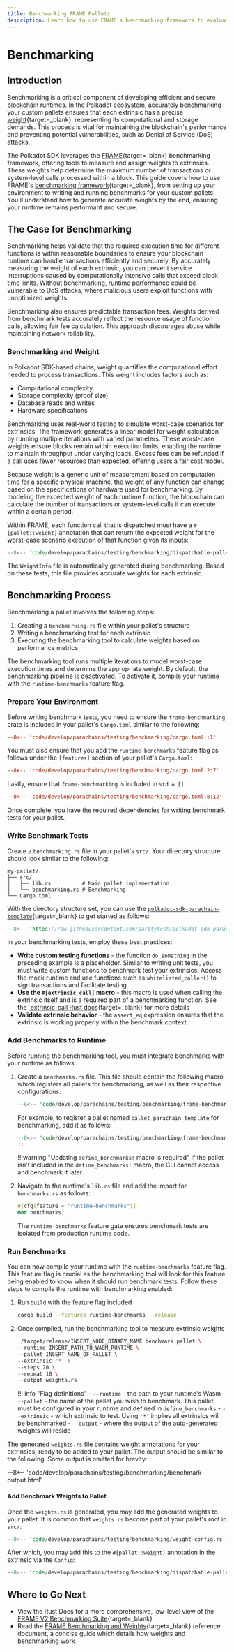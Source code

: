 ```yaml
---
title: Benchmarking FRAME Pallets
description: Learn how to use FRAME's benchmarking framework to evaluate custom pallets, ensure accurate weights, and optimize on-chain computations and extrinsics.
---
```


# Benchmarking

## Introduction

Benchmarking is a critical component of developing efficient and secure blockchain runtimes. In the Polkadot ecosystem, accurately benchmarking your custom pallets ensures that each extrinsic has a precise [weight](/polkadot-protocol/glossary/#weight){target=\_blank}, representing its computational and storage demands. This process is vital for maintaining the blockchain's performance and preventing potential vulnerabilities, such as Denial of Service (DoS) attacks.

The Polkadot SDK leverages the [FRAME](/polkadot-protocol/glossary/#frame-framework-for-runtime-aggregation-of-modularized-entities){target=\_blank} benchmarking framework, offering tools to measure and assign weights to extrinsics. These weights help determine the maximum number of transactions or system-level calls processed within a block. This guide covers how to use FRAME's [benchmarking framework](https://paritytech.github.io/polkadot-sdk/master/frame_benchmarking/v2/index.html){target=\_blank}, from setting up your environment to writing and running benchmarks for your custom pallets. You'll understand how to generate accurate weights by the end, ensuring your runtime remains performant and secure.

## The Case for Benchmarking

Benchmarking helps validate that the required execution time for different functions is within reasonable boundaries to ensure your blockchain runtime can handle transactions efficiently and securely. By accurately measuring the weight of each extrinsic, you can prevent service interruptions caused by computationally intensive calls that exceed block time limits. Without benchmarking, runtime performance could be vulnerable to DoS attacks, where malicious users exploit functions with unoptimized weights.

Benchmarking also ensures predictable transaction fees. Weights derived from benchmark tests accurately reflect the resource usage of function calls, allowing fair fee calculation. This approach discourages abuse while maintaining network reliability.

### Benchmarking and Weight 

In Polkadot SDK-based chains, weight quantifies the computational effort needed to process transactions. This weight includes factors such as:

- Computational complexity
- Storage complexity (proof size)
- Database reads and writes 
- Hardware specifications

Benchmarking uses real-world testing to simulate worst-case scenarios for extrinsics. The framework generates a linear model for weight calculation by running multiple iterations with varied parameters. These worst-case weights ensure blocks remain within execution limits, enabling the runtime to maintain throughput under varying loads. Excess fees can be refunded if a call uses fewer resources than expected, offering users a fair cost model.
  
Because weight is a generic unit of measurement based on computation time for a specific physical machine, the weight of any function can change based on the specifications of hardware used for benchmarking. By modeling the expected weight of each runtime function, the blockchain can calculate the number of transactions or system-level calls it can execute within a certain period.

Within FRAME, each function call that is dispatched must have a `#[pallet::weight]` annotation that can return the expected weight for the worst-case scenario execution of that function given its inputs:

```rust hl_lines="2"
--8<-- 'code/develop/parachains/testing/benchmarking/dispatchable-pallet-weight.rs'
```

The `WeightInfo` file is automatically generated during benchmarking. Based on these tests, this file provides accurate weights for each extrinsic.

## Benchmarking Process

Benchmarking a pallet involves the following steps: 

1. Creating a `benchmarking.rs` file within your pallet's structure
2. Writing a benchmarking test for each extrinsic
3. Executing the benchmarking tool to calculate weights based on performance metrics

The benchmarking tool runs multiple iterations to model worst-case execution times and determine the appropriate weight. By default, the benchmarking pipeline is deactivated. To activate it, compile your runtime with the `runtime-benchmarks` feature flag.

### Prepare Your Environment

Before writing benchmark tests, you need to ensure the `frame-benchmarking` crate is included in your pallet's `Cargo.toml` similar to the following:

```toml title="Cargo.toml"
--8<-- 'code/develop/parachains/testing/benchmarking/cargo.toml::1'
```

You must also ensure that you add the `runtime-benchmarks` feature flag as follows under the `[features]` section of your pallet's `Cargo.toml`:

```toml title="Cargo.toml"
--8<-- 'code/develop/parachains/testing/benchmarking/cargo.toml:2:7'
```

Lastly, ensure that `frame-benchmarking` is included in `std = []`: 

```toml title="Cargo.toml"
--8<-- 'code/develop/parachains/testing/benchmarking/cargo.toml:8:12'
```

Once complete, you have the required dependencies for writing benchmark tests for your pallet.

### Write Benchmark Tests

Create a `benchmarking.rs` file in your pallet's `src/`. Your directory structure should look similar to the following:

```
my-pallet/
├── src/
│   ├── lib.rs          # Main pallet implementation
│   └── benchmarking.rs # Benchmarking
└── Cargo.toml
```

With the directory structure set, you can use the [`polkadot-sdk-parachain-template`](https://github.com/paritytech/polkadot-sdk-parachain-template/tree/master/pallets){target=\_blank} to get started as follows:

```rust title="benchmarking.rs (starter template)"
--8<-- 'https://raw.githubusercontent.com/paritytech/polkadot-sdk-parachain-template/refs/tags/v0.0.2/pallets/template/src/benchmarking.rs'
```

In your benchmarking tests, employ these best practices:

- **Write custom testing functions** - the function `do_something` in the preceding example is a placeholder. Similar to writing unit tests, you must write custom functions to benchmark test your extrinsics. Access the mock runtime and use functions such as `whitelisted_caller()` to sign transactions and facilitate testing
- **Use the `#[extrinsic_call]` macro** - this macro is used when calling the extrinsic itself and is a required part of a benchmarking function. See the [`extrinsic_call Rust docs](https://paritytech.github.io/polkadot-sdk/master/frame_benchmarking/v2/index.html#extrinsic_call-and-block){target=_blank} for more details
- **Validate extrinsic behavior** - the `assert_eq` expression ensures that the extrinsic is working properly within the benchmark context

### Add Benchmarks to Runtime

Before running the benchmarking tool, you must integrate benchmarks with your runtime as follows:

1. Create a `benchmarks.rs` file. This file should contain the following macro, which registers all pallets for benchmarking, as well as their respective configurations: 
    ```rust title="benchmarks.rs"
    --8<-- 'code/develop/parachains/testing/benchmarking/frame-benchmark-macro.rs'
    ```
    For example, to register a pallet named `pallet_parachain_template` for benchmarking, add it as follows: 
    ```rust title="benchmarks.rs" hl_lines="3"
    --8<-- 'code/develop/parachains/testing/benchmarking/frame-benchmark-macro.rs::3'
    );
    ```

    !!!warning "Updating `define_benchmarks!` macro is required"
        If the pallet isn't included in the `define_benchmarks!` macro, the CLI cannot access and benchmark it later.

2. Navigate to the runtime's `lib.rs` file and add the import for `benchmarks.rs` as follows: 

    ```rust title="lib.rs"
    #[cfg(feature = "runtime-benchmarks")]
    mod benchmarks;
    ```

    The `runtime-benchmarks` feature gate ensures benchmark tests are isolated from production runtime code.

### Run Benchmarks

You can now compile your runtime with the `runtime-benchmarks` feature flag. This feature flag is crucial as the benchmarking tool will look for this feature being enabled to know when it should run benchmark tests. Follow these steps to compile the runtime with benchmarking enabled:

1. Run `build` with the feature flag included

    ```bash
    cargo build --features runtime-benchmarks --release
    ```

2. Once compiled, run the benchmarking tool to measure extrinsic weights

    ```sh
    ./target/release/INSERT_NODE_BINARY_NAME benchmark pallet \
    --runtime INSERT_PATH_TO_WASM_RUNTIME \
    --pallet INSERT_NAME_OF_PALLET \
    --extrinsic '*' \
    --steps 20 \
    --repeat 10 \
    --output weights.rs
    ```

    !!! info "Flag definitions"
        - `--runtime` - the path to your runtime's Wasm
        - `--pallet` - the name of the pallet you wish to benchmark. This pallet must be configured in your runtime and defined in `define_benchmarks`
        - `--extrinsic` - which extrinsic to test. Using `'*'` implies all extrinsics will be benchmarked
        - `--output` - where the output of the auto-generated weights will reside

The generated `weights.rs` file contains weight annotations for your extrinsics, ready to be added to your pallet. The output should be similar to the following. Some output is omitted for brevity: 

--8<-- 'code/develop/parachains/testing/benchmarking/benchmark-output.html'

#### Add Benchmark Weights to Pallet

Once the `weights.rs` is generated, you may add the generated weights to your pallet. It is common that `weights.rs` become part of your pallet's root in `src/`:

```rust
--8<-- 'code/develop/parachains/testing/benchmarking/weight-config.rs'
```

After which, you may add this to the `#[pallet::weight]` annotation in the extrinsic via the `Config`: 

```rust hl_lines="2"
--8<-- 'code/develop/parachains/testing/benchmarking/dispatchable-pallet-weight.rs'
```

## Where to Go Next

- View the Rust Docs for a more comprehensive, low-level view of the [FRAME V2 Benchmarking Suite](https://paritytech.github.io/polkadot-sdk/master/frame_benchmarking/v2/index.html){target=_blank}
- Read the [FRAME Benchmarking and Weights](https://paritytech.github.io/polkadot-sdk/master/polkadot_sdk_docs/reference_docs/frame_benchmarking_weight/index.html){target=_blank} reference document, a concise guide which details how weights and benchmarking work

